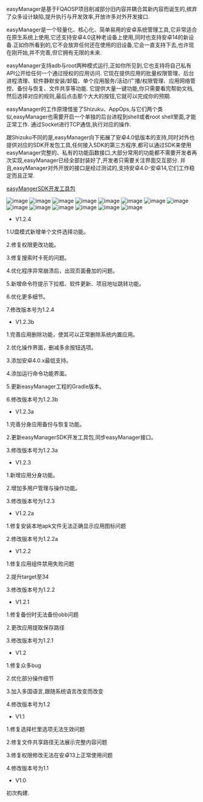 
easyManager是基于FQAOSP项目削减部分旧内容并耦合其新内容而诞生的,摈弃了众多设计缺陷,提升执行与开发效率,开放许多对外开发接口.

easyManager是一个轻量化、核心化、简单易用的安卓系统管理工具,它非常适合在原生系统上使用,它还支持安卓4.0这种老设备上使用,同时也支持安卓14的新设备.正如你所看到的,它不会放弃任何还在使用的旧设备,它会一直支持下去,也许现在刚开始,并不完善,但它拥有无限的未来.

easyManager支持adb与root两种模式运行,正如你所见到,它也支持将自己私有API公开给任何一个通过授权的应用访问.
它现在提供应用的批量权限管理、后台进程清理、软件静默安装/卸载、单个应用服务/活动/广播/权限管理、应用网络管控、备份与恢复、文件共享等功能.
它提供大量一键功能,你只需要看完帮助文档,然后选择对应的规则,最后点击那个大大的按钮,它就可以完成你的预期.

easyManager的工作原理借鉴了Shizuku、AppOps,与它们两个类似,easyManager也需要开启一个单独的后台进程到shell或者root shell里面,才能正常工作.
通过Socket进行TCP通信,执行对应的操作.

跟Shizuku不同的是,easyManager向下拓展了安卓4.0低版本的支持,同时对外也提供对应的SDK开发包工具,任何接入SDK的第三方程序,都可以通过SDK来使用easyManager完整的、私有的功能函数接口,大部分常用的功能都不需要开发者再次实现,easyManager已经全部封装好了,开发者只需要关注界面交互部分.
并且,easyManager对外开放的接口是经过测试的,支持安卓4.0-安卓14,它们工作稳定而且正常.

[easyMangerSDK开发工具包](https://github.com/MrsEWE44/easyManagerSDK)

![image](images/1.png) ![image](images/01.png) ![image](images/02.png) ![image](images/001.png)
![image](images/3.jpg) ![image](images/2.jpg) ![image](images/4.jpg) ![image](images/5.jpg)
![image](images/6.png) ![image](images/8.png) ![image](images/7.png) ![image](images/9.png)
![image](images/10.png) ![image](images/11.png)


- V1.2.4
  
1.U盘模式新增单个文件选择功能。

2.修复权限更改功能。

3.修复搜索时卡死的问题。

4.优化程序异常崩溃后，出现页面叠加的问题。

5.新增命令符提示下拉框、软件更新、项目地址跳转功能。

6.优化更多细节。

7.修改版本号为1.2.4



- V1.2.3b

1.完善应用删除功能，使其可以正常删除系统内置应用。

2.优化操作界面，删减多余按钮选项。

3.添加安卓4.0.x最低支持。

4.添加运行命令功能界面。

5.更新easyManager工程的Gradle版本。

6.修改版本号为1.2.3b


- V1.2.3a

1.完善分身应用备份与恢复功能。

2.更新easyManagerSDK开发工具包,同步easyManager接口。

3.修改版本号为1.2.3a


- V1.2.3

1.新增应用分身功能。

2.增加多用户管理与操作功能。

3.修改版本号为1.2.3



- V1.2.2a

1.修复安装本地apk文件无法正确显示应用图标问题

2.修改版本号为1.2.2a


- V1.2.2

1.修复应用组件禁用失败问题

2.提升target至34

3.修改版本号为1.2.2


- V1.2.1

1.修复备份时无法备份obb问题

2.更改应用提取保存路径

3.修改版本号为1.2.1


- V1.2

1.修复众多bug

2.优化部分操作细节

3.加入多国语言,跟随系统语言改变而改变

4.修改版本号为1.2


- V1.1

1.修复选择栏里选项无法生效问题

2.修复文件共享路径无法展示完整内容问题

3.修复权限修改无法在安卓13上正常使用问题

4.修改版本号为1.1



- V1.0

初次构建.
